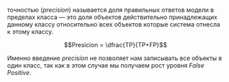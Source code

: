 точностью (_precision_) называется доля правильных ответов модели в пределах класса — это доля объектов действительно принадлежащих данному классу относительно всех объектов которые система отнесла к этому классу.

$$Presicion = \dfrac{TP}{TP+FP}$$

Именно введение _precision_ не позволяет нам записывать все объекты в один класс, так как в этом случае мы получаем рост уровня _False Positive_.